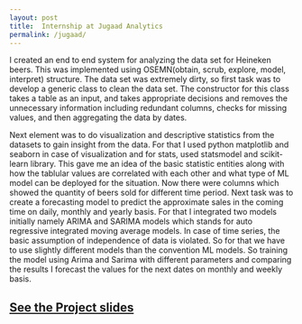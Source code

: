 ```yaml
---
layout: post
title:  Internship at Jugaad Analytics
permalink: /jugaad/
---
```




I created an end to end system for analyzing the data set for Heineken beers. This was implemented using OSEMN(obtain, scrub, explore, model, interpret) structure. The data set was extremely dirty, so first task was to develop a generic class to clean the data set. The constructor for this class takes a table as an input, and takes appropriate decisions and removes the unnecessary information including redundant columns, checks for missing values, and then aggregating the data by dates.

Next element was to do visualization and descriptive statistics from the datasets to gain insight from the data. For that I used python matplotlib and seaborn in case of visualization and for stats, used statsmodel and scikit-learn library.
This gave me an idea of the basic statistic entities along with how the tablular values are correlated with each other and what type of ML model can be deployed for the situation.
Now there were columns which showed the quantity of beers sold for different time period. Next task was to create a forecasting model to predict the approximate sales in the coming time on daily, monthly and yearly basis. For that I integrated two models initially namely ARIMA and SARIMA models which stands for auto regressive integrated moving average models. In case of time series, the basic assumption of independence of data is violated. So for that we have to use slightly different models than the convention ML models.
So training the model using Arima and Sarima with different parameters and comparing the results I forecast the values for the next dates on monthly and weekly basis.
## [See the Project slides](https://aashutoshtrivedi.github.io/Presentations/Internship-Amsterdam/)
